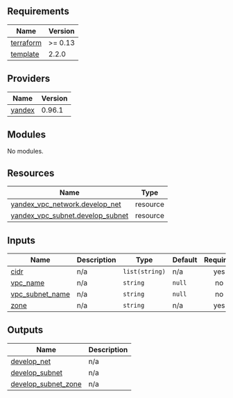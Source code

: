 ## Requirements

| Name | Version |
|------|---------|
| <a name="requirement_terraform"></a> [terraform](#requirement\_terraform) | >= 0.13 |
| <a name="requirement_template"></a> [template](#requirement\_template) | 2.2.0 |

## Providers

| Name | Version |
|------|---------|
| <a name="provider_yandex"></a> [yandex](#provider\_yandex) | 0.96.1 |

## Modules

No modules.

## Resources

| Name | Type |
|------|------|
| [yandex_vpc_network.develop_net](https://registry.terraform.io/providers/yandex-cloud/yandex/latest/docs/resources/vpc_network) | resource |
| [yandex_vpc_subnet.develop_subnet](https://registry.terraform.io/providers/yandex-cloud/yandex/latest/docs/resources/vpc_subnet) | resource |

## Inputs

| Name | Description | Type | Default | Required |
|------|-------------|------|---------|:--------:|
| <a name="input_cidr"></a> [cidr](#input\_cidr) | n/a | `list(string)` | n/a | yes |
| <a name="input_vpc_name"></a> [vpc\_name](#input\_vpc\_name) | n/a | `string` | `null` | no |
| <a name="input_vpc_subnet_name"></a> [vpc\_subnet\_name](#input\_vpc\_subnet\_name) | n/a | `string` | `null` | no |
| <a name="input_zone"></a> [zone](#input\_zone) | n/a | `string` | n/a | yes |

## Outputs

| Name | Description |
|------|-------------|
| <a name="output_develop_net"></a> [develop\_net](#output\_develop\_net) | n/a |
| <a name="output_develop_subnet"></a> [develop\_subnet](#output\_develop\_subnet) | n/a |
| <a name="output_develop_subnet_zone"></a> [develop\_subnet\_zone](#output\_develop\_subnet\_zone) | n/a |
